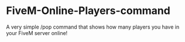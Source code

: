 # FiveM-Online-Players-command
A very simple /pop command that shows how many players you have in your FiveM server online! 
